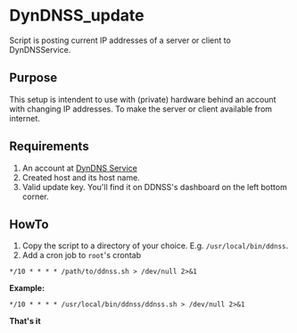 # DynDNSS_update
Script is posting current IP addresses of a server or client to DynDNSService.

## Purpose
This setup is intendent to use with (private) hardware behind an account with changing IP addresses. To make the server or client available from internet.

## Requirements
1. An account at [DynDNS Service](https://ddnss.de)
2. Created host and its host name.
3. Valid update key. You'll find it on DDNSS's dashboard on the left bottom corner.

## HowTo
1. Copy the script to a directory of your choice. E.g. `/usr/local/bin/ddnss`.
2. Add a cron job to `root`'s crontab

```
*/10 * * * * /path/to/ddnss.sh > /dev/null 2>&1
```

**Example:**
```
*/10 * * * * /usr/local/bin/ddnss/ddnss.sh > /dev/null 2>&1
```

**That's it**
